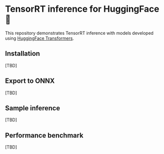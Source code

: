 # TensorRT inference for HuggingFace 🤗

This repository demonstrates TensorRT inference with models developed using [HuggingFace Transformers](https://huggingface.co/transformers/).

## Installation
[TBD]

## Export to ONNX
[TBD]

## Sample inference
[TBD]

## Performance benchmark
[TBD]
